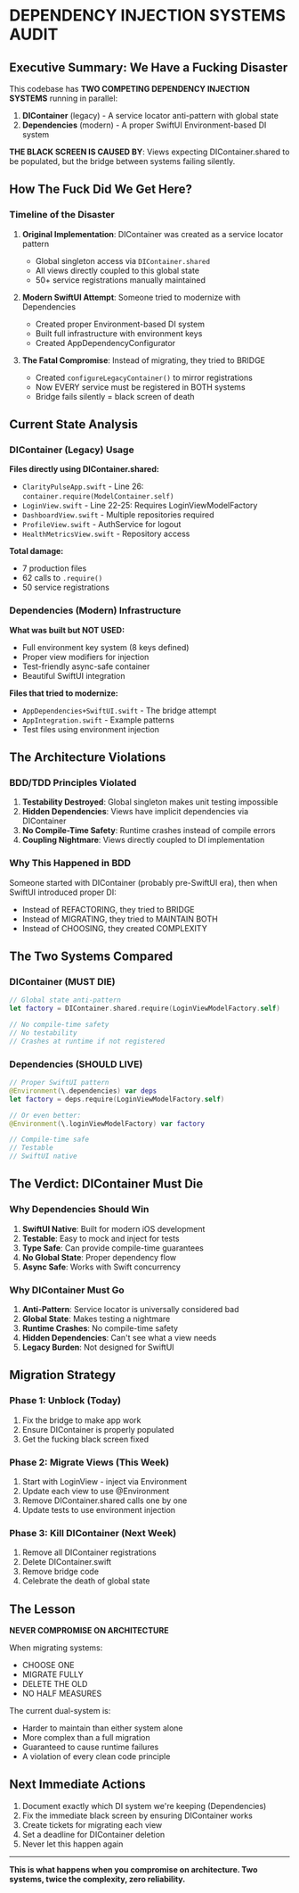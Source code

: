 # DEPENDENCY INJECTION SYSTEMS AUDIT

## Executive Summary: We Have a Fucking Disaster

This codebase has **TWO COMPETING DEPENDENCY INJECTION SYSTEMS** running in parallel:
1. **DIContainer** (legacy) - A service locator anti-pattern with global state
2. **Dependencies** (modern) - A proper SwiftUI Environment-based DI system

**THE BLACK SCREEN IS CAUSED BY**: Views expecting DIContainer.shared to be populated, but the bridge between systems failing silently.

## How The Fuck Did We Get Here?

### Timeline of the Disaster

1. **Original Implementation**: DIContainer was created as a service locator pattern
   - Global singleton access via `DIContainer.shared`
   - All views directly coupled to this global state
   - 50+ service registrations manually maintained

2. **Modern SwiftUI Attempt**: Someone tried to modernize with Dependencies
   - Created proper Environment-based DI system
   - Built full infrastructure with environment keys
   - Created AppDependencyConfigurator

3. **The Fatal Compromise**: Instead of migrating, they tried to BRIDGE
   - Created `configureLegacyContainer()` to mirror registrations
   - Now EVERY service must be registered in BOTH systems
   - Bridge fails silently = black screen of death

## Current State Analysis

### DIContainer (Legacy) Usage

**Files directly using DIContainer.shared:**
- `ClarityPulseApp.swift` - Line 26: `container.require(ModelContainer.self)`
- `LoginView.swift` - Line 22-25: Requires LoginViewModelFactory
- `DashboardView.swift` - Multiple repositories required
- `ProfileView.swift` - AuthService for logout
- `HealthMetricsView.swift` - Repository access

**Total damage:**
- 7 production files
- 62 calls to `.require()`
- 50 service registrations

### Dependencies (Modern) Infrastructure

**What was built but NOT USED:**
- Full environment key system (8 keys defined)
- Proper view modifiers for injection
- Test-friendly async-safe container
- Beautiful SwiftUI integration

**Files that tried to modernize:**
- `AppDependencies+SwiftUI.swift` - The bridge attempt
- `AppIntegration.swift` - Example patterns
- Test files using environment injection

## The Architecture Violations

### BDD/TDD Principles Violated

1. **Testability Destroyed**: Global singleton makes unit testing impossible
2. **Hidden Dependencies**: Views have implicit dependencies via DIContainer
3. **No Compile-Time Safety**: Runtime crashes instead of compile errors
4. **Coupling Nightmare**: Views directly coupled to DI implementation

### Why This Happened in BDD

Someone started with DIContainer (probably pre-SwiftUI era), then when SwiftUI introduced proper DI:
- Instead of REFACTORING, they tried to BRIDGE
- Instead of MIGRATING, they tried to MAINTAIN BOTH
- Instead of CHOOSING, they created COMPLEXITY

## The Two Systems Compared

### DIContainer (MUST DIE)
```swift
// Global state anti-pattern
let factory = DIContainer.shared.require(LoginViewModelFactory.self)

// No compile-time safety
// No testability
// Crashes at runtime if not registered
```

### Dependencies (SHOULD LIVE)
```swift
// Proper SwiftUI pattern
@Environment(\.dependencies) var deps
let factory = deps.require(LoginViewModelFactory.self)

// Or even better:
@Environment(\.loginViewModelFactory) var factory

// Compile-time safe
// Testable
// SwiftUI native
```

## The Verdict: DIContainer Must Die

### Why Dependencies Should Win

1. **SwiftUI Native**: Built for modern iOS development
2. **Testable**: Easy to mock and inject for tests
3. **Type Safe**: Can provide compile-time guarantees
4. **No Global State**: Proper dependency flow
5. **Async Safe**: Works with Swift concurrency

### Why DIContainer Must Go

1. **Anti-Pattern**: Service locator is universally considered bad
2. **Global State**: Makes testing a nightmare
3. **Runtime Crashes**: No compile-time safety
4. **Hidden Dependencies**: Can't see what a view needs
5. **Legacy Burden**: Not designed for SwiftUI

## Migration Strategy

### Phase 1: Unblock (Today)
1. Fix the bridge to make app work
2. Ensure DIContainer is properly populated
3. Get the fucking black screen fixed

### Phase 2: Migrate Views (This Week)
1. Start with LoginView - inject via Environment
2. Update each view to use @Environment
3. Remove DIContainer.shared calls one by one
4. Update tests to use environment injection

### Phase 3: Kill DIContainer (Next Week)
1. Remove all DIContainer registrations
2. Delete DIContainer.swift
3. Remove bridge code
4. Celebrate the death of global state

## The Lesson

**NEVER COMPROMISE ON ARCHITECTURE**

When migrating systems:
- CHOOSE ONE
- MIGRATE FULLY
- DELETE THE OLD
- NO HALF MEASURES

The current dual-system is:
- Harder to maintain than either system alone
- More complex than a full migration
- Guaranteed to cause runtime failures
- A violation of every clean code principle

## Next Immediate Actions

1. Document exactly which DI system we're keeping (Dependencies)
2. Fix the immediate black screen by ensuring DIContainer works
3. Create tickets for migrating each view
4. Set a deadline for DIContainer deletion
5. Never let this happen again

---

**This is what happens when you compromise on architecture. Two systems, twice the complexity, zero reliability.**